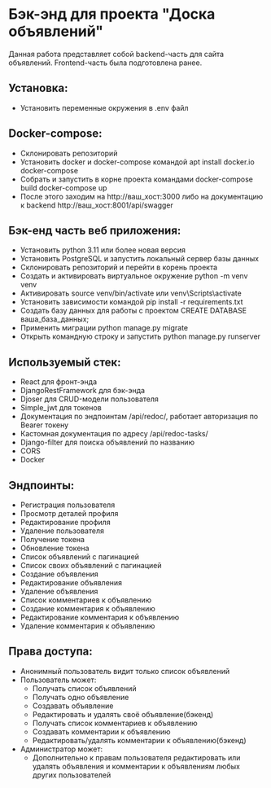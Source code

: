 # Бэк-энд для проекта "Доска объявлений"

Данная работа представляет собой backend-часть для сайта объявлений.
Frontend-часть была подготовлена ранее.

## Установка:
- Установить переменные окружения в .env файл

## Docker-compose:
- Склонировать репозиторий
- Установить docker и docker-compose командой apt install docker.io docker-compose
- Собрать и запустить в корне проекта командами docker-compose build docker-compose up
- После этого заходим на http://ваш_хост:3000 либо на документацию к backend http://ваш_хост:8001/api/swagger

## Бэк-енд часть веб приложения:
- Установить python 3.11 или более новая версия
- Установить PostgreSQL и запустить локальный сервер базы данных
- Склонировать репозиторий и перейти в корень проекта
- Создать и активировать виртуальное окружение python -m venv venv
- Активировать source venv/bin/activate или venv\Scripts\activate
- Установить зависимости командой pip install -r requirements.txt
- Создать базу данных для работы с проектом CREATE DATABASE ваша_база_данных;
- Применить миграции python manage.py migrate
- Открыть командную строку и запустить python manage.py runserver

## Используемый стек:
- React для фронт-энда
- DjangoRestFramework для бэк-энда
- Djoser для CRUD-модели пользователя
- Simple_jwt для токенов
- Документация по эндпоинтам /api/redoc/, работает авторизация по Bearer токену
- Каcтомная документация по адресу /api/redoc-tasks/
- Django-filter для поиска объявлений по названию
- CORS
- Docker

## Эндпоинты:
- Регистрация пользователя
- Просмотр деталей профиля
- Редактирование профиля
- Удаление пользователя
- Получение токена
- Обновление токена
- Список объявлений с пагинацией
- Список своих объявлений с пагинацией
- Создание объявления
- Редактирование объявления
- Удаление объявления
- Список комментариев к объявлению
- Создание комментария к объявлению
- Редактирование комментария к объявлению
- Удаление комментария к объявлению

## Права доступа:
- Анонимный пользователь видит только список объявлений
- Пользователь может:
  - Получать список объявлений
  - Получать одно объявление
  - Создавать объявление
  - Редактировать и удалять своё объявление(бэкенд)
  - Получать список комментариев к объявлению
  - Создавать комментарии к объявлению
  - Редактировать/удалять комментарии к объявлению(бэкенд)
- Администратор может:
  - Дополнительно к правам пользователя редактировать или удалять объявления и
    комментарии к объявлениям любых других пользователей
